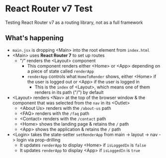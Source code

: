 # React Router v7 Test

Testing React Router v7 as a routing library, not as a full framework

## What's happening

- `main.jsx` is dropping \<Main> into the root element from `index.html`
- \<Main> uses __React Router 7__ to set up routes
    - "/" renders the \<Layout> component
        - This component renders either \<Home> or \<App> depending on a piece of state called `renderApp`
        - `renderApp` controls what `HomeToRender` shows, either \<Home> if the user is logged out or \<App> if the user is logged in
            - This is the `index` of \<Layout>, which means one of them renders in its path ("/") by default
- \<Layout> renders \<Nav> at the top of the browser window & the component that was selected from the `nav` in its \<Outlet>
    - \<About Us> renders with the `/about-us` path
    - \<FAQ> renders with the `/faq` path
    - \<Contact> renders with the `/contact` path
    - \<Home> shows the landing page  & retains the `/` path
    - \<App> shows the application & retains the `/` path
- \<Login> takes the state-setter `setRenderApp` from main -> layout -> nav -> login via prop-drilling
    - It updates `renderApp` to display \<Home> if `isLoggedIn` is `false`
    - It updates `renderApp` to display \<App> if `isLoggedIn` is `true`